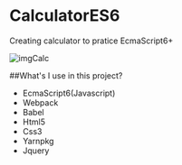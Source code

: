 # CalculatorES6
Creating calculator to pratice EcmaScript6+

![imgCalc](https://user-images.githubusercontent.com/45046288/67707630-96649f00-f999-11e9-944f-343143811749.jpg)

##What's I use in this project?
* EcmaScript6(Javascript)
* Webpack
* Babel
* Html5
* Css3
* Yarnpkg
* Jquery
